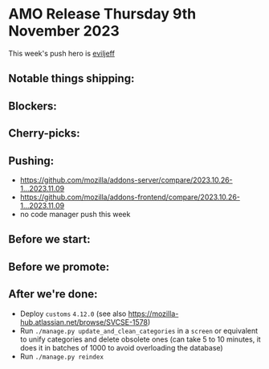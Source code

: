 # AMO Release Thursday 9th November 2023

This week's push hero is [eviljeff](https://github.com/eviljeff)

## Notable things shipping:

## Blockers:

## Cherry-picks:
  
## Pushing:

- https://github.com/mozilla/addons-server/compare/2023.10.26-1...2023.11.09
- https://github.com/mozilla/addons-frontend/compare/2023.10.26-1...2023.11.09
- no code manager push this week

## Before we start:

## Before we promote:

## After we're done:
- Deploy `customs` `4.12.0` (see also https://mozilla-hub.atlassian.net/browse/SVCSE-1578)
- Run `./manage.py update_and_clean_categories` in a `screen` or equivalent to unify categories and delete obsolete ones (can take 5 to 10 minutes, it does it in batches of 1000 to avoid overloading the database)
- Run `./manage.py reindex`
